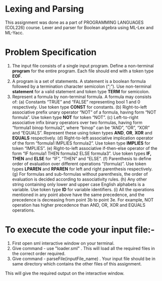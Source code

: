 # Lexing and Parsing
This assignment was done as a part of PROGRAMMING LANGUAGES (COL226) course.
Lexer and parser for Boolean algebra using ML-Lex and ML-Yacc.

# Problem Specification
1. The input file consists of a single input program. Define a non-terminal **program** for the entire program. Each file should end with a token type **EOF**.
2. A program is a set of statements. A statement is a boolean formula followed by a termination character semicolon (“;”). Use non-terminal **statement** for a valid statement and token type **TERM** for semicolon.
3. Represent a formula by non-terminal formula. A formula may consists of: 
(a) Constants “TRUE” and “FALSE” representing bool 1 and 0 respectively. Use token type **CONST** for constants.
(b) Right-to-left associative prefix unary operator “NOT” of a formula, having form “NOT formula”. Use token type **NOT** for token “NOT”.
(c) Left-to-right associative infix binary operators over two formulas, having form “formula1 binop formula2”, where “binop” can be “AND”, “OR”, “XOR” and “EQUALS”. Represent these using token types **AND**, **OR**, **XOR** and **EQUALS** respectively.
(d) Right-to-left associative implication operator of the form “formula1 IMPLIES formula2”. Use token type **IMPLIES** for token “IMPLIES”.
(e) Right-to-left associative if-then-else operator of the form “IF formula1 THEN formula2 ELSE formula3”. Use token types **IF, THEN** and **ELSE** for “IF”, “THEN” and “ELSE”.
(f) Parenthesis to define order of evaluation over different operations “(formula)”. Use token types **LPAREN** and **RPAREN** for left and right parenthesis respectively.
(g) For formulas and sub-formulas without parenthesis, the order of evaluation is decided according to associativity rules.
(h) Any other string containing only lower and upper case English alphabets is a variable. Use token type **ID** for variable identifiers.
(i) All the operations mentioned in any point above have the same precedence, and the precedence is decreasing from point 3b to point 3e. For example, NOT operation has higher precedence than AND, OR, XOR and EQUALS operations.

# To execute the code your input file:-
1. First open sml interactive window on your terminal.
2. Give command - use "loader.sml" . This will load all the required files in the correct order required.
3. Give command - parseFile(inputFile_name) . Your input file should be in same directory which contains the other files of this assignment.

This will give the required output on the interactive window.
